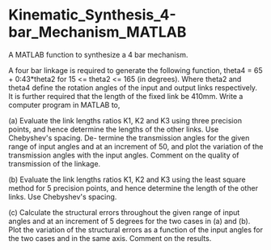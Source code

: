 # Kinematic_Synthesis_4-bar_Mechanism_MATLAB
A MATLAB function to synthesize a 4 bar mechanism.

A four bar linkage is required to generate the following function,
theta4 = 65 + 0:43*theta2
for 15 <= theta2 <= 165 (in degrees). Where theta2 and theta4 define the rotation angles of the input and output
links respectively. It is further required that the length of the fixed link be 410mm.
Write a computer program in MATLAB to,

(a) Evaluate the link lengths ratios K1, K2 and K3 using three precision points, and
hence determine the lengths of the other links. Use Chebyshev's spacing. De-
termine the transmission angles for the given range of input angles and at an
increment of 50, and plot the variation of the transmission angles with the input
angles. Comment on the quality of transmission of the linkage.

(b) Evaluate the link lengths ratios K1, K2 and K3 using the least square method
for 5 precision points, and hence determine the length of the other links. Use
Chebyshev's spacing.

(c) Calculate the structural errors throughout the given range of input angles and
at an increment of 5 degrees for the two cases in (a) and (b). Plot the variation of the
structural errors as a function of the input angles for the two cases and in the same
axis. Comment on the results.
